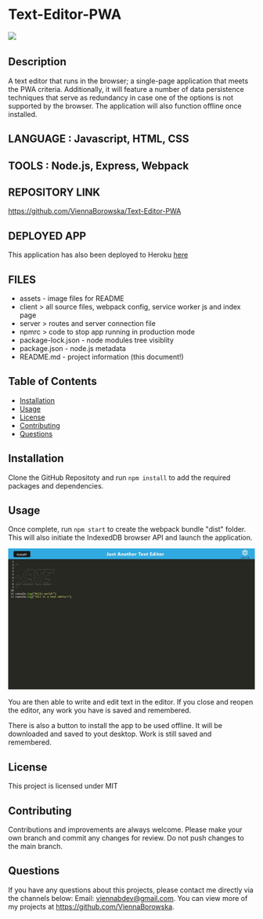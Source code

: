 # Text-Editor-PWA

<img src="http://img.shields.io/badge/license-MIT-blue.svg"></img>

## Description

A text editor that runs in the browser; a single-page application that meets the PWA criteria. Additionally, it will feature a number of data persistence techniques that serve as redundancy in case one of the options is not supported by the browser. The application will also function offline once installed.

## LANGUAGE : Javascript, HTML, CSS

## TOOLS : Node.js, Express, Webpack

## REPOSITORY LINK

https://github.com/ViennaBorowska/Text-Editor-PWA

## DEPLOYED APP

This application has also been deployed to Heroku [here](https://safe-everglades-38405.herokuapp.com/)

## FILES

- assets - image files for README
- client > all source files, webpack config, service worker js and index page
- server > routes and server connection file
- npmrc > code to stop app running in production mode
- package-lock.json - node modules tree visiblity
- package.json - node.js metadata
- README.md - project information (this document!)

## Table of Contents

- [Installation](#installation)
- [Usage](#usage)
- [License](#license)
- [Contributing](#contributing)
- [Questions](#questions)

## Installation

Clone the GitHub Repositoty and run
`npm install`
to add the required packages and dependencies.

## Usage

Once complete, run
`npm start`
to create the webpack bundle "dist" folder. This will also initiate the IndexedDB browser API and launch the application.

<img src="./assets/jate1.JPG">

You are then able to write and edit text in the editor. If you close and reopen the editor, any work you have is saved and remembered.

There is also a button to install the app to be used offline. It will be downloaded and saved to yout desktop. Work is still saved and remembered.

## License

This project is licensed under MIT

## Contributing

Contributions and improvements are always welcome. Please make your own branch and commit any changes for review. Do not push changes to the main branch.

## Questions

If you have any questions about this projects, please contact me directly via the channels below:
Email: viennabdev@gmail.com.
You can view more of my projects at https://github.com/ViennaBorowska.
